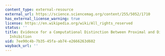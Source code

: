 ```yaml
---
content_type: external-resource
external_url: https://science.sciencemag.org/content/255/5052/1710
has_external_license_warning: true
license: https://en.wikipedia.org/wiki/All_rights_reserved
status: ''
title: Evidence for a Computational Distinction Between Proximal and Distal Neuronal
  Inhibition
uid: 7ee90c4b-7b35-45fa-ab74-e2666263d602
wayback_url: ''
---
```

